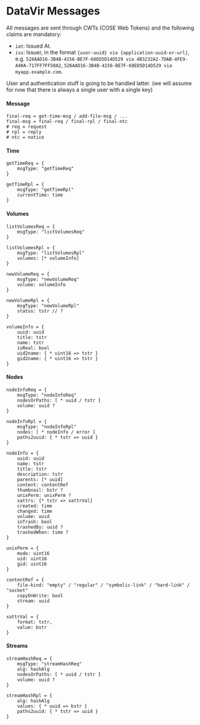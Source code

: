 # DataVir Messages

All messages are sent through CWTs (COSE Web Tokens) and the following claims are mandatory:

  * `iat`: Issued At.
  * `iss`: Issuer, in the format `{user-uuid} via {application-uuid-or-url}`, e.g. `526AAD16-3B4B-4156-BE7F-68ED5D14D529 via 4B3232A2-7DAB-4FE9-A40A-717FF7FF50A2`, `526AAD16-3B4B-4156-BE7F-68ED5D14D529 via myapp.example.com`.

User and authentication stuff is going to be handled latter. (we will assume for now that there is always a single user with a single key)

#### Message

```cddl
final-req = get-time-msg / add-file-msg / ...
final-msg = final-req / final-rpl / final-ntc
# req = request
# rpl = reply
# ntc = notice
```

#### Time

```cddl
getTimeReq = {
	msgType: "getTimeReq"
}
```

```cddl
getTimeRpl = {
	msgType: "getTimeRpl"
	currentTime: time
}
```

#### Volumes

```cddl
listVolumesReq = {
	msgType: "listVolumesReq"
}
```

```cddl
listVolumesRpl = {
	msgType: "listVolumesRpl"
	volumes: [* volumeInfo]
}
```


```cddl
newVolumeReq = {
	msgType: "newVolumeReq"
	volume: volumeInfo
}
```

```cddl
newVolumeRpl = {
	msgType: "newVolumeRpl"
	status: tstr // ?
}
```

```cddl
volumeInfo = {
	uuid: uuid
	title: tstr
	name: tstr
	isReal: bool
	uid2name: { * uint16 => tstr }
	gid2name: { * uint16 => tstr }
}
```

#### Nodes

```cddl
nodeInfoReq = {
	msgType: "nodeInfoReq"
	nodesOrPaths: [ * uuid / tstr ]
	volume: uuid ?
}
```

```cddl
nodeInfoRpl = {
	msgType: "nodeInfoRpl"
	nodes: [ * nodeInfo / error ]
	paths2uuid: { * tstr => uuid }
}
```

```cddl
nodeInfo = {
	uuid: uuid
	name: tstr
	title: tstr
	description: tstr
	parents: [* uuid]
	content: contentRef
	thumbnail: bstr ?
	unixPerm: unixPerm ?
	xattrs: {* tstr => xattrVal}
	created: time
	changed: time
	volume: uuid
	inTrash: bool
	trashedBy: uuid ?
	trashedWhen: time ?
}

unixPerm = {
	mode: uint16
	uid: uint16
	gid: uint16
}

contentRef = {
	file-kind: "empty" / "regular" / "symbolic-link" / "hard-link" / "socket"
	copyOnWrite: bool
	stream: uuid
}

xattrVal = {
	format: tstr,
	value: bstr
}
```

#### Streams

```cddl
streamHashReq = {
	msgType: "streamHashReq"
	alg: hashAlg
	nodesOrPaths: [ * uuid / tstr ]
	volume: uuid ?
}
```

```cddl
streamHashRpl = {
	alg: hashAlg
	values: { * uuid => bstr }
	paths2uuid: { * tstr => uuid }
}
```